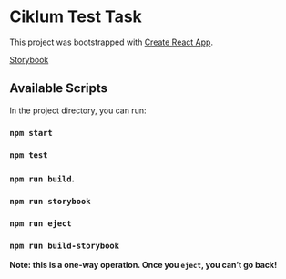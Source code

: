 
# Ciklum Test Task

This project was bootstrapped with [Create React App](https://github.com/facebook/create-react-app).


[Storybook](https://vreznikua.github.io/ciklum)

## Available Scripts

In the project directory, you can run:

### `npm start`

### `npm test`

### `npm run build`.

### `npm run storybook`

### `npm run eject`

### `npm run build-storybook`

**Note: this is a one-way operation. Once you `eject`, you can’t go back!**

